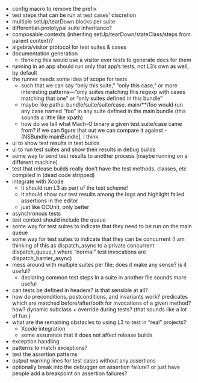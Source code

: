 - config macro to remove the prefix
- test steps that can be run at test cases’ discretion
- multiple setUp/tearDown blocks per suite
- differential-prototypal suite inheritance?
- composable contexts (inheriting setUp/tearDown/stateClass/steps from parent context)?
- algebra/visitor protocol for test suites & cases
- documentation generation
	- thinking this would use a visitor over tests to generate docs for them
- running in an app should run only that app’s tests, not L3’s own as well, by default
- the runner needs some idea of scope for tests
	- such that we can say “only this suite,” “only this case,” or more interesting patterns—“only suites matching this regexp with cases matching that one” or “only suites defined in this bundle”
	- maybe like paths: bundle/suite/suite/case. main/**/foo would run any case named “foo” in any suite defined in the main bundle (this sounds a little like xpath)
	- how do we tell what Mach-O binary a given test suite/case came from? if we can figure that out we can compare it against -[NSBundle mainBundle], I think
- ui to show test results in test builds
- ui to run test suites and show their results in debug builds
- some way to send test results to another process (maybe running on a different machine)
- test that release builds really don’t have the test methods, classes, etc compiled in (dead code stripped)
- integrate with Xcode
	- it should run L3 as part of the test scheme!
	- it should show our test results among the logs and highlight failed assertions in the editor
	- just like OCUnit, only better
- asynchronous tests
- test context should include the queue
- some way for test suites to indicate that they need to be run on the main queue
- some way for test suites to indicate that they can be concurrent (I am thinking of this as dispatch_async to a private concurrent dispatch_queue_t where “normal” test invocations are dispatch_barrier_async)
- mess around with multiple suites per file; does it make any sense? is it useful?
	- declaring common test steps in a suite in another file sounds more useful
- can tests be defined in headers? is that sensible at all?
- how do preconditions, postconditions, and invariants work? predicates which are matched before/after/both for invocations of a given method? how? dynamic subclass + override during tests? (that sounds like a lot of fun.)
- what are the remaining obstacles to using L3 to test in “real” projects?
	- Xcode integration
	- some assurance that it does not affect release builds
- exception handling
- patterns to match exceptions?
- test the assertion patterns
- output warning lines for test cases without any assertions
- optionally break into the debugger on assertion failure? or just have people add a breakpoint on assertion failures?